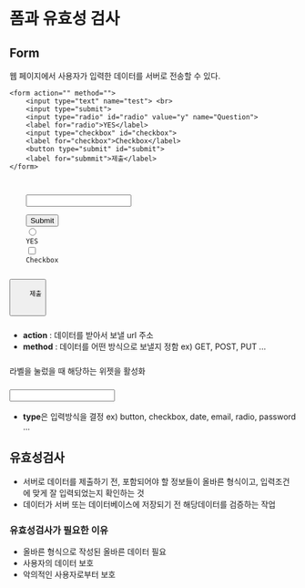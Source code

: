 # 폼과 유효성 검사
## Form
웹 페이지에서 사용자가 입력한 데이터를 서버로 전송할 수 있다.
```
<form action="" method="">
    <input type="text" name="test"> <br>
    <input type="submit">
    <input type="radio" id="radio" value="y" name="Question">
    <label for="radio">YES</label>
    <input type="checkbox" id="checkbox"> 
    <label for="checkbox">Checkbox</label>
    <button type="submit" id="submit">
    <label for="submmit">제출</label>
</form>
```
<pre>
<code>
<form action="" method="">
    <input type="text" name="test"> <br>
    <input type="submit">
    <input type="radio" id="radio" value="y" name="Question">
    <label for="radio">YES</label>
    <input type="checkbox" id="checkbox"> 
    <label for="checkbox">Checkbox</label>
    <button type="submit" id="submit">
    <label for="submmit">제출</label>
</form>
</code>
</pre>

### <form>
+ **action** : 데이터를 받아서 보낼 url 주소
+ **method** : 데이터를 어떤 방식으로 보낼지 정함
ex) GET, POST, PUT ...

### <label>
라벨을 눌렀을 때 해당하는 위젯을 활성화

### <input>
+ **type**은 입력방식을 결정
ex) button, checkbox, date, email, radio, password ...


## 유효성검사
+ 서버로 데이터를 제출하기 전, 포함되어야 할 정보들이 올바른 형식이고, 입력조건에 맞게 잘 입력되었는지 확인하는 것
+ 데이터가 서버 또는 데이터베이스에 저장되기 전 해당데이터를 검증하는 작업

### 유효성검사가 필요한 이유
+ 올바른 형식으로 작성된 올바른 데이터 필요
+ 사용자의 데이터 보호
+ 악의적인 사용자로부터 보호



